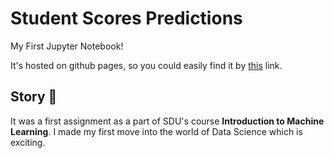 # Student Scores Predictions

My First Jupyter Notebook!

It's hosted on github pages, so you could easily find it by [this]() link.

## Story 📓

It was a first assignment as a part of SDU's course **Introduction to Machine Learning**. I made my first move into the world of Data Science which is exciting.
